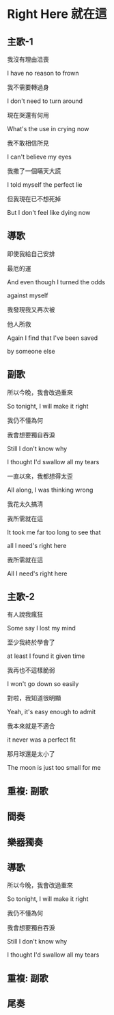 # Right Here 就在這

## 主歌-1

我沒有理由沮喪

I have no reason to frown



我不需要轉過身

I don't need to turn around



現在哭還有何用

What's the use in crying now



我不敢相信所見

I can't believe my eyes



我撒了一個瞞天大謊

I told myself the perfect lie



但我現在已不想死掉

But I don't feel like dying now

## 導歌

即使我給自己安排

最厄的運

And even though I turned the odds

against myself



我發現我又再次被

他人所救

Again I find that I've been saved

by someone else

## 副歌

所以今晚，我會改過重來

So tonight, I will make it right



我仍不懂為何

我會想要獨自吞淚

Still I don't know why

I thought I'd swallow all my tears



一直以來，我都想得太歪

All along, I was thinking wrong



我花太久搞清

我所需就在這

It took me far too long to see that

all I need's right here



我所需就在這

All I need's right here

## 主歌-2

有人說我瘋狂

Some say I lost my mind



至少我終於學會了

at least I found it given time



我再也不這樣脆弱

I won't go down so easily



對啦，我知道很明顯

Yeah, it's easy enough to admit



我本來就是不適合

it never was a perfect fit



那月球還是太小了

The moon is just too small for me

## 重複: 副歌

## 間奏

## 樂器獨奏

## 導歌

所以今晚，我會改過重來

So tonight, I will make it right



我仍不懂為何

我會想要獨自吞淚

Still I don't know why

I thought I'd swallow all my tears

## 重複: 副歌

## 尾奏

